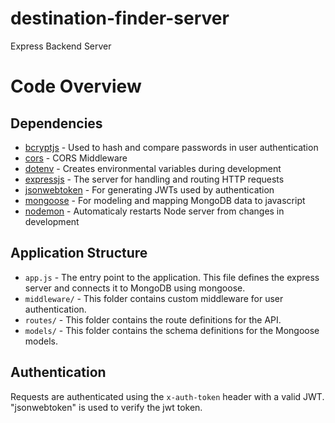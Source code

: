 # destination-finder-server
Express Backend Server

# Code Overview

## Dependencies
- [bcryptjs](https://github.com/dcodeIO/bcrypt.js) - Used to hash and compare passwords in user authentication
- [cors](https://github.com/expressjs/cors) - CORS Middleware
- [dotenv](https://github.com/motdotla/dotenv) - Creates environmental variables during development 
- [expressjs](https://github.com/expressjs/express) - The server for handling and routing HTTP requests 
- [jsonwebtoken](https://github.com/auth0/node-jsonwebtoken) - For generating JWTs used by authentication
- [mongoose](https://github.com/Automattic/mongoose) - For modeling and mapping MongoDB data to javascript  
- [nodemon](https://github.com/remy/nodemon) - Automaticaly restarts Node server from changes in development

## Application Structure

- `app.js` - The entry point to the application. This file defines the express server and connects it to MongoDB using mongoose.
- `middleware/` - This folder contains custom middleware for user authentication.
- `routes/` - This folder contains the route definitions for the API.
- `models/` - This folder contains the schema definitions for the Mongoose models.

## Authentication

Requests are authenticated using the `x-auth-token` header with a valid JWT. "jsonwebtoken" is used to verify the jwt token.

